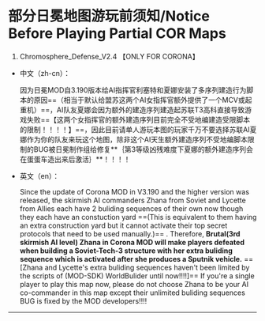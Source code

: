 # 部分日冕地图游玩前须知/Notice Before Playing Partial COR Maps

1. Chromosphere_Defense_V2.4 【ONLY FOR CORONA】
* 中文（zh-cn）：

  因为日冕MOD自3.190版本给AI指挥官利塞特和夏娜安装了多序列建造行为脚本的原因==（相当于默认给盟苏这两个AI女指挥官额外提供了一个MCV或起重机）==，AI队友夏娜会因为额外的建造序列建造起苏联T3高科直接导致游戏失败==【这两个女指挥官的额外建造序列目前完全不受地编建造受限脚本的限制！！！！】==，因此目前请单人游玩本图的玩家千万不要选择苏联AI夏娜作为你的队友来玩这个地图，除非这个AI天生额外建造序列不受地编脚本限制的BUG被日冕制作组给修复**｛第3等级凶残难度下夏娜的额外建造序列会在蛋蛋车造出来后激活｝**！！！！

* 英文（en）：

  Since the update of Corona MOD in V3.190 and the higher version was released, the skirmish AI commanders Zhana from Soviet and Lycette from Allies each have 2 buliding sequences of their own now though they each have an constuction yard ==(This is equivalent to them having an extra construction yard but it cannot activate their top secret protocols that need to be used manually.)== . Therefore, **Brutal(3rd skirmish AI level) Zhana in Corona MOD will make players defeated when building a Soviet-Tech-3 structure with her extra buliding sequence which is activated after she produces a Sputnik vehicle.** ==[Zhana and Lycette's extra buliding sequences haven't been limited by the scripts of (MOD-SDK) WorldBulider until now!!!!]== If you're a single player to play this map now, please do not choose Zhana to be your AI co-commander in this map except their unlimited buliding sequences BUG is fixed by the MOD developers!!!!

---